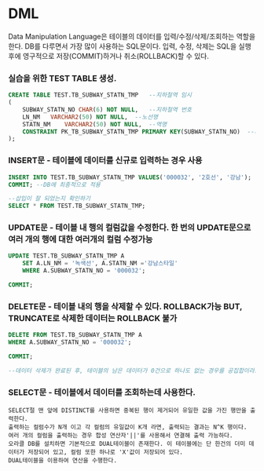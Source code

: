 # DML
  Data Manipulation Language은 테이블의 데이터를 입력/수정/삭제/조회하는 역할을 한다. 
  DB를 다루면서 가장 많이 사용하는 SQL문이다. 입력, 수정, 삭제는 SQL을 실행후에 영구적으로 저장(COMMIT)하거나 취소(ROLLBACK)할 수 있다.
  
### 실습을 위한 TEST TABLE 생성.
```sql
CREATE TABLE TEST.TB_SUBWAY_STATN_TMP	--지하철역 임시
(
	SUBWAY_STATN_NO	CHAR(6) NOT NULL,	--지하철역 번호
	LN_NM	VARCHAR2(50) NOT NULL,	--노선명
	STATN_NM	VARCHAR2(50) NOT NULL,	--역명
	CONSTRAINT PK_TB_SUBWAY_STATN_TMP PRIMARY KEY(SUBWAY_STATN_NO)	--지하철역 번호 PK
);
```

### INSERT문 - 테이블에 데이터를 신규로 입력하는 경우 사용
```sql
INSERT INTO TEST.TB_SUBWAY_STATN_TMP VALUES('000032', '2호선', '강남');
COMMIT; --DB에 최종적으로 적용

--삽입이 잘 되었는지 확인하기 
SELECT * FROM TEST.TB_SUBWAY_STATN_TMP;
```

### UPDATE문 - 테이블 내 행의 컬럼값을 수정한다. 한 번의 UPDATE문으로 여러 개의 행에 대한 여러개의 컬럼 수정가능
```sql
UPDATE TEST.TB_SUBWAY_STATN_TMP A 
	SET A.LN_NM = '녹색선', A.STATN_NM ='강남스타일'
	WHERE A.SUBWAY_STATN_NO = '000032';

COMMIT;
```

### DELETE문 - 테이블 내의 행을 삭제할 수 있다. ROLLBACK가능 BUT, TRUNCATE로 삭제한 데이터는 ROLLBACK 불가 
```sql
DELETE FROM TEST.TB_SUBWAY_STATN_TMP A
WHERE A.SUBWAY_STATN_NO = '000032';

COMMIT;

--데이터 삭제가 완료된 후, 테이블의 남은 데이터가 0건으로 하나도 없는 경우를 공집합이라고 한다.
```

### SELECT문 - 테이블에서 데이터를 조회하는데 사용한다.
    SELECT절 맨 앞에 DISTINCT를 사용하면 중복된 행이 제거되어 유일한 값을 가진 행만을 출력한다.
    출력하는 컬럼수가 N개 이고 각 컬럼의 유일값이 K개 라면, 출력되는 결과는 N^K 행이다. 
    여러 개의 컬럼을 출력하는 경우 합성 연산자'||'를 사용해서 연결해 출력 가능하다. 
    오라클 DB를 설치하면 기본적으로 DUAL테이블이 존재한다. 이 테이블에는 단 한건의 더미 데이터가 저장되어 있고, 컬럼 또한 하나로 'X'값이 저장되어 있다. 
    DUAL테이블을 이용하여 연산을 수행한다.
